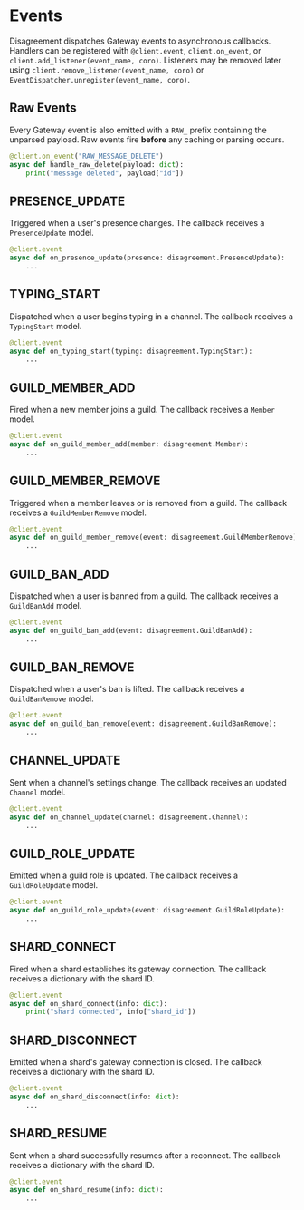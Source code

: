 # Events

Disagreement dispatches Gateway events to asynchronous callbacks. Handlers can be registered with `@client.event`, `client.on_event`, or `client.add_listener(event_name, coro)`.
Listeners may be removed later using `client.remove_listener(event_name, coro)` or `EventDispatcher.unregister(event_name, coro)`.

## Raw Events

Every Gateway event is also emitted with a `RAW_` prefix containing the unparsed payload. Raw events fire **before** any caching or parsing occurs.

```python
@client.on_event("RAW_MESSAGE_DELETE")
async def handle_raw_delete(payload: dict):
    print("message deleted", payload["id"])
```


## PRESENCE_UPDATE

Triggered when a user's presence changes. The callback receives a `PresenceUpdate` model.

```python
@client.event
async def on_presence_update(presence: disagreement.PresenceUpdate):
    ...
```

## TYPING_START

Dispatched when a user begins typing in a channel. The callback receives a `TypingStart` model.

```python
@client.event
async def on_typing_start(typing: disagreement.TypingStart):
    ...
```

## GUILD_MEMBER_ADD

Fired when a new member joins a guild. The callback receives a `Member` model.

```python
@client.event
async def on_guild_member_add(member: disagreement.Member):
    ...
```

## GUILD_MEMBER_REMOVE

Triggered when a member leaves or is removed from a guild. The callback
receives a `GuildMemberRemove` model.

```python
@client.event
async def on_guild_member_remove(event: disagreement.GuildMemberRemove):
    ...
```

## GUILD_BAN_ADD

Dispatched when a user is banned from a guild. The callback receives a
`GuildBanAdd` model.

```python
@client.event
async def on_guild_ban_add(event: disagreement.GuildBanAdd):
    ...
```

## GUILD_BAN_REMOVE

Dispatched when a user's ban is lifted. The callback receives a
`GuildBanRemove` model.

```python
@client.event
async def on_guild_ban_remove(event: disagreement.GuildBanRemove):
    ...
```

## CHANNEL_UPDATE

Sent when a channel's settings change. The callback receives an updated
`Channel` model.

```python
@client.event
async def on_channel_update(channel: disagreement.Channel):
    ...
```

## GUILD_ROLE_UPDATE

Emitted when a guild role is updated. The callback receives a
`GuildRoleUpdate` model.

```python
@client.event
async def on_guild_role_update(event: disagreement.GuildRoleUpdate):
    ...
```

## SHARD_CONNECT

Fired when a shard establishes its gateway connection. The callback receives a
dictionary with the shard ID.

```python
@client.event
async def on_shard_connect(info: dict):
    print("shard connected", info["shard_id"])
```

## SHARD_DISCONNECT

Emitted when a shard's gateway connection is closed. The callback receives a
dictionary with the shard ID.

```python
@client.event
async def on_shard_disconnect(info: dict):
    ...
```

## SHARD_RESUME

Sent when a shard successfully resumes after a reconnect. The callback receives
a dictionary with the shard ID.

```python
@client.event
async def on_shard_resume(info: dict):
    ...
```

